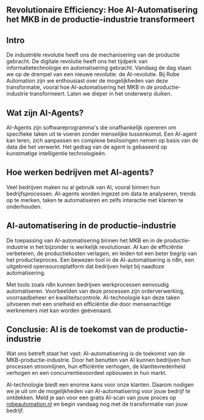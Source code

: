 ## Revolutionaire Efficiency: Hoe AI-Automatisering het MKB in de productie-industrie transformeert

Intro
-----

De industriële revolutie heeft ons de mechanisering van de productie gebracht. De digitale revolutie heeft ons het tijdperk van informatietechnologie en automatisering gebracht. Vandaag de dag staan we op de drempel van een nieuwe revolutie: de AI-revolutie. Bij Robe Automation zijn we enthousiast over de mogelijkheden van deze transformatie, vooral hoe AI-automatisering het MKB in de productie-industrie transformeert. Laten we dieper in het onderwerp duiken.

Wat zijn AI-Agents?
-------------------

AI-Agents zijn softwareprogramma's die onafhankelijk opereren om specifieke taken uit te voeren zonder menselijke tussenkomst. Een AI-agent kan leren, zich aanpassen en complexe beslissingen nemen op basis van de data die het verwerkt. Het gedrag van de agent is gebaseerd op kunstmatige intelligentie technologieën.

Hoe werken bedrijven met AI-agents?
-------------------------------------

Veel bedrijven maken nu al gebruik van AI, vooral binnen hun bedrijfsprocessen. AI-agents worden ingezet om data te analyseren, trends op te merken, taken te automatiseren en zelfs interactie met klanten te onderhouden.

AI-automatisering in de productie-industrie
--------------------------------------------

De toepassing van AI-automatisering binnen het MKB en in de productie-industrie in het bijzonder is werkelijk revolutionair. AI kan de efficiëntie verbeteren, de productiekosten verlagen, en leiden tot een beter begrip van het productieproces. Een bewezen tool in de AI-automatisering is n8n, een uitgebreid opensourceplatform dat bedrijven helpt bij naadloze automatisering.

Met tools zoals n8n kunnen bedrijven werkprocessen eenvoudig automatiseren. Voorbeelden van deze processen zijn orderverwerking, voorraadbeheer en kwaliteitscontrole. AI-technologie kan deze taken uitvoeren met een snelheid en efficiëntie die door mensenachtige werknemers niet kan worden geëvenaard.

Conclusie: AI is de toekomst van de productie-industrie
--------------------------------------------------------

Wat ons betreft staat het vast: AI-automatisering is de toekomst van de MKB-productie-industrie. Door het benutten van AI kunnen bedrijven hun processen stroomlijnen, hun efficiëntie verhogen, de klanttevredenheid verhogen en een concurrentievoordeel opbouwen in hun markt.

AI-technologie biedt een enorme kans voor onze klanten. Daarom nodigen we je uit om de mogelijkheden van AI-automatisering voor jouw bedrijf te ontdekken. Meld je aan voor een gratis AI-scan van jouw proces op [robeautomation.nl](http://robeautomation.nl) en begin vandaag nog met de transformatie van jouw bedrijf.
